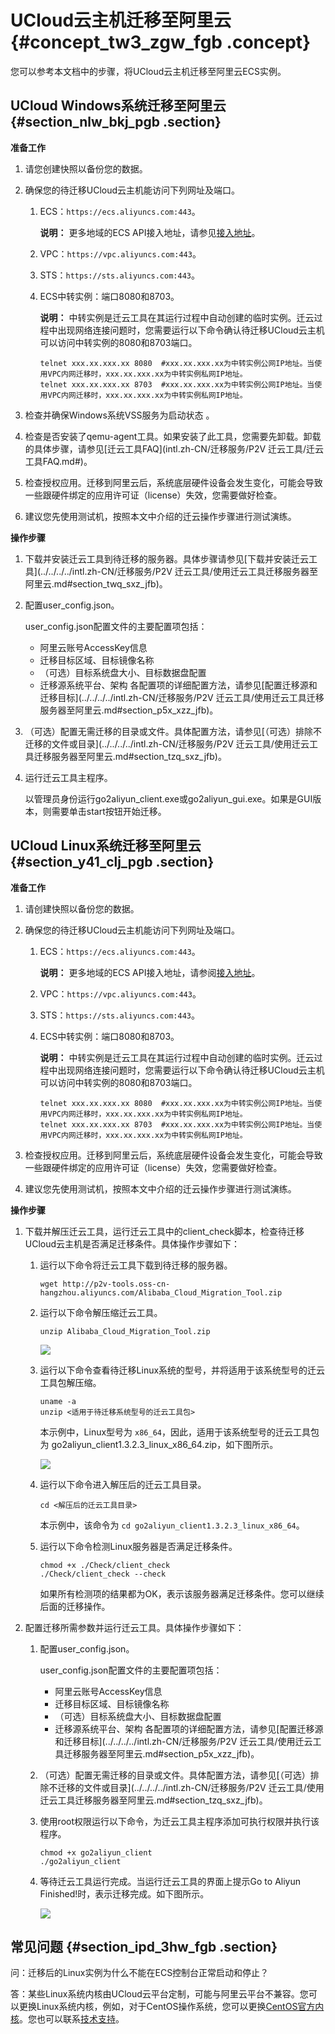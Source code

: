 # UCloud云主机迁移至阿里云 {#concept_tw3_zgw_fgb .concept}

您可以参考本文档中的步骤，将UCloud云主机迁移至阿里云ECS实例。

## UCloud Windows系统迁移至阿里云 {#section_nlw_bkj_pgb .section}

**准备工作**

1.  请您创建快照以备份您的数据。
2.  确保您的待迁移UCloud云主机能访问下列网址及端口。
    1.  ECS：`https://ecs.aliyuncs.com:443`。

        **说明：** 更多地域的ECS API接入地址，请参见[接入地址](../../../../intl.zh-CN/API参考/快速入门/请求结构.md#section_mtp_xvb_wdb)。

    2.  VPC：`https://vpc.aliyuncs.com:443`。
    3.  STS：`https://sts.aliyuncs.com:443`。
    4.  ECS中转实例：端口8080和8703。

        **说明：** 中转实例是迁云工具在其运行过程中自动创建的临时实例。迁云过程中出现网络连接问题时，您需要运行以下命令确认待迁移UCloud云主机可以访问中转实例的8080和8703端口。

        ```
        telnet xxx.xx.xxx.xx 8080  #xxx.xx.xxx.xx为中转实例公网IP地址。当使用VPC内网迁移时，xxx.xx.xxx.xx为中转实例私网IP地址。
        telnet xxx.xx.xxx.xx 8703  #xxx.xx.xxx.xx为中转实例公网IP地址。当使用VPC内网迁移时，xxx.xx.xxx.xx为中转实例私网IP地址。
        ```

3.  检查并确保Windows系统VSS服务为启动状态 。
4.  检查是否安装了qemu-agent工具。如果安装了此工具，您需要先卸载。卸载的具体步骤，请参见[迁云工具FAQ](intl.zh-CN/迁移服务/P2V 迁云工具/迁云工具FAQ.md#)。
5.  检查授权应用。迁移到阿里云后，系统底层硬件设备会发生变化，可能会导致一些跟硬件绑定的应用许可证（license）失效，您需要做好检查。
6.  建议您先使用测试机，按照本文中介绍的迁云操作步骤进行测试演练。

**操作步骤**

1.  下载并安装迁云工具到待迁移的服务器。具体步骤请参见[下载并安装迁云工具](../../../../intl.zh-CN/迁移服务/P2V 迁云工具/使用迁云工具迁移服务器至阿里云.md#section_twq_sxz_jfb)。
2.  配置user\_config.json。

    user\_config.json配置文件的主要配置项包括：

    -   阿里云账号AccessKey信息
    -   迁移目标区域、目标镜像名称
    -   （可选）目标系统盘大小、目标数据盘配置
    -   迁移源系统平台、架构
    各配置项的详细配置方法，请参见[配置迁移源和迁移目标](../../../../intl.zh-CN/迁移服务/P2V 迁云工具/使用迁云工具迁移服务器至阿里云.md#section_p5x_xzz_jfb)。

3.  （可选）配置无需迁移的目录或文件。具体配置方法，请参见[（可选）排除不迁移的文件或目录](../../../../intl.zh-CN/迁移服务/P2V 迁云工具/使用迁云工具迁移服务器至阿里云.md#section_tzq_sxz_jfb)。
4.  运行迁云工具主程序。

    以管理员身份运行go2aliyun\_client.exe或go2aliyun\_gui.exe。如果是GUI版本，则需要单击start按钮开始迁移。


## UCloud Linux系统迁移至阿里云 {#section_y41_clj_pgb .section}

**准备工作**

1.  请创建快照以备份您的数据。
2.  确保您的待迁移UCloud云主机能访问下列网址及端口。
    1.  ECS：`https://ecs.aliyuncs.com:443`。

        **说明：** 更多地域的ECS API接入地址，请参阅[接入地址](../../../../intl.zh-CN/API参考/快速入门/请求结构.md#section_mtp_xvb_wdb)。

    2.  VPC：`https://vpc.aliyuncs.com:443`。
    3.  STS：`https://sts.aliyuncs.com:443`。
    4.  ECS中转实例：端口8080和8703。

        **说明：** 中转实例是迁云工具在其运行过程中自动创建的临时实例。迁云过程中出现网络连接问题时，您需要运行以下命令确认待迁移UCloud云主机可以访问中转实例的8080和8703端口。

        ```
        telnet xxx.xx.xxx.xx 8080  #xxx.xx.xxx.xx为中转实例公网IP地址。当使用VPC内网迁移时，xxx.xx.xxx.xx为中转实例私网IP地址。
        telnet xxx.xx.xxx.xx 8703  #xxx.xx.xxx.xx为中转实例公网IP地址。当使用VPC内网迁移时，xxx.xx.xxx.xx为中转实例私网IP地址。
        ```

3.  检查授权应用。迁移到阿里云后，系统底层硬件设备会发生变化，可能会导致一些跟硬件绑定的应用许可证（license）失效，您需要做好检查。
4.  建议您先使用测试机，按照本文中介绍的迁云操作步骤进行测试演练。

**操作步骤**

1.  下载并解压迁云工具，运行迁云工具中的client\_check脚本，检查待迁移UCloud云主机是否满足迁移条件。具体操作步骤如下：
    1.  运行以下命令将迁云工具下载到待迁移的服务器。

        ```
        wget http://p2v-tools.oss-cn-hangzhou.aliyuncs.com/Alibaba_Cloud_Migration_Tool.zip
        ```

    2.  运行以下命令解压缩迁云工具。

        ```
        unzip Alibaba_Cloud_Migration_Tool.zip
        ```

        ![](http://static-aliyun-doc.oss-cn-hangzhou.aliyuncs.com/assets/img/65301/156108789838160_zh-CN.png)

    3.  运行以下命令查看待迁移Linux系统的型号，并将适用于该系统型号的迁云工具包解压缩。

        ```
        uname -a 
        unzip <适用于待迁移系统型号的迁云工具包>
        ```

        本示例中，Linux型号为 `x86_64`，因此，适用于该系统型号的迁云工具包为 go2aliyun\_client1.3.2.3\_linux\_x86\_64.zip，如下图所示。

        ![](http://static-aliyun-doc.oss-cn-hangzhou.aliyuncs.com/assets/img/65301/156108789938161_zh-CN.png)

    4.  运行以下命令进入解压后的迁云工具目录。

        ```
        cd <解压后的迁云工具目录>
        ```

        本示例中，该命令为 `cd go2aliyun_client1.3.2.3_linux_x86_64`。

    5.  运行以下命令检测Linux服务器是否满足迁移条件。

        ```
        chmod +x ./Check/client_check
        ./Check/client_check --check
        ```

        如果所有检测项的结果都为OK，表示该服务器满足迁移条件。您可以继续后面的迁移操作。

2.  配置迁移所需参数并运行迁云工具。具体操作步骤如下：
    1.  配置user\_config.json。

        user\_config.json配置文件的主要配置项包括：

        -   阿里云账号AccessKey信息
        -   迁移目标区域、目标镜像名称
        -   （可选）目标系统盘大小、目标数据盘配置
        -   迁移源系统平台、架构
        各配置项的详细配置方法，请参见[配置迁移源和迁移目标](../../../../intl.zh-CN/迁移服务/P2V 迁云工具/使用迁云工具迁移服务器至阿里云.md#section_p5x_xzz_jfb)。

    2.  （可选）配置无需迁移的目录或文件。具体配置方法，请参见[（可选）排除不迁移的文件或目录](../../../../intl.zh-CN/迁移服务/P2V 迁云工具/使用迁云工具迁移服务器至阿里云.md#section_tzq_sxz_jfb)。
    3.  使用root权限运行以下命令，为迁云工具主程序添加可执行权限并执行该程序。

        ```
        chmod +x go2aliyun_client
        ./go2aliyun_client
        ```

    4.  等待迁云工具运行完成。当运行迁云工具的界面上提示Go to Aliyun Finished!时，表示迁移完成。如下图所示。

        ![](http://static-aliyun-doc.oss-cn-hangzhou.aliyuncs.com/assets/img/65301/156108789938196_zh-CN.png)


## 常见问题 {#section_ipd_3hw_fgb .section}

问：迁移后的Linux实例为什么不能在ECS控制台正常启动和停止？

答：某些Linux系统内核由UCloud云平台定制，可能与阿里云平台不兼容。您可以更换Linux系统内核，例如，对于CentOS操作系统，您可以更换[CentOS官方内核](http://vault.centos.org/)。您也可以联系[技术支持](https://www.alibabacloud.com/help/doc-detail/96024.htm)。

